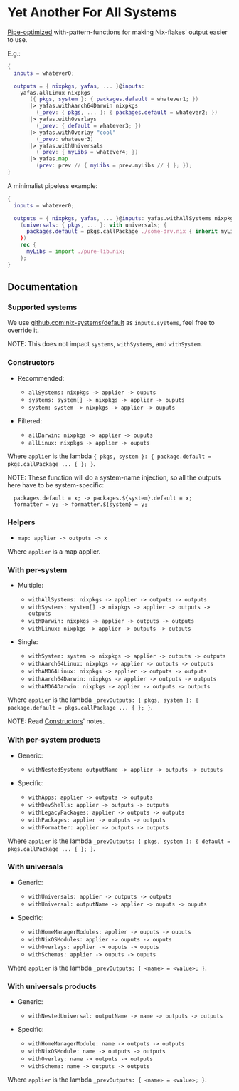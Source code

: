 # Yet Another For All Systems

[Pipe-optimized](https://github.com/NixOS/rfcs/pull/148) with-pattern-functions for making Nix-flakes' output easier to use.

E.g.:

```nix
{
  inputs = whatever0;

  outputs = { nixpkgs, yafas, ... }@inputs: 
    yafas.allLinux nixpkgs
       ({ pkgs, system }: { packages.default = whatever1; })
       |> yafas.withAarch64Darwin nixpkgs
         (_prev: { pkgs, ... }: { packages.default = whatever2; })
       |> yafas.withOverlays
         (_prev: { default = whatever3; })
       |> yafas.withOverlay "cool"
         (_prev: whatever3)
       |> yafas.withUniversals
         (_prev: { myLibs = whatever4; })
       |> yafas.map
         (prev: prev // { myLibs = prev.myLibs // { }; });
}
```

A minimalist pipeless example:

```nix
{
  inputs = whatever0;

  outputs = { nixpkgs, yafas, ... }@inputs: yafas.withAllSystems nixpkgs
    (universals: { pkgs, ... }: with universals; {
      packages.default = pkgs.callPackage ./some-drv.nix { inherit myLibs; }
    })
    rec {
      myLibs = import ./pure-lib.nix;
    };
}
```

## Documentation

### Supported systems

We use [github.com:nix-systems/default](https://github.com/nix-systems/default) as `inputs.systems`, feel free to override it.

NOTE: This does not impact `systems`, `withSystems`, and `withSystem`.

### Constructors

- Recommended:
  - `allSystems: nixpkgs -> applier -> ouputs`
  - `systems: system[] -> nixpkgs -> applier -> ouputs`
  - `system: system -> nixpkgs -> applier -> ouputs`

- Filtered:
  - `allDarwin: nixpkgs -> applier -> ouputs`
  - `allLinux: nixpkgs -> applier -> ouputs`

Where `applier` is the lambda `{ pkgs, system }: { package.default = pkgs.callPackage ... { }; }`.

NOTE: These function will do a system-name injection, so all the outputs here have to be system-specific:
```
  packages.default = x; -> packages.${system}.default = x;
  formatter = y; -> formatter.${system} = y;
```

### Helpers

- `map: applier -> outputs -> x`

Where `applier` is a map applier.

### With per-system

- Multiple:
  - `withAllSystems: nixpkgs -> applier -> outputs -> outputs`
  - `withSystems: system[] -> nixpkgs -> applier -> outputs -> outputs`
  - `withDarwin: nixpkgs -> applier -> outputs -> outputs`
  - `withLinux: nixpkgs -> applier -> outputs -> outputs`

- Single:
  - `withSystem: system -> nixpkgs -> applier -> outputs -> outputs`
  - `withAarch64Linux: nixpkgs -> applier -> outputs -> outputs`
  - `withAMD64Linux: nixpkgs -> applier -> outputs -> outputs`
  - `withAarch64Darwin: nixpkgs -> applier -> outputs -> outputs`
  - `withAMD64Darwin: nixpkgs -> applier -> outputs -> outputs`

Where `applier` is the lambda `_prevOutputs: { pkgs, system }: { package.default = pkgs.callPackage ... { }; }`.

NOTE: Read [Constructors](#Constructors)' notes.

### With per-system products

- Generic:
  - `withNestedSystem: outputName -> applier -> outputs -> outputs`

- Specific:
  - `withApps: applier -> outputs -> outputs`
  - `withDevShells: applier -> outputs -> outputs`
  - `withLegacyPackages: applier -> outputs -> outputs`
  - `withPackages: applier -> outputs -> outputs`
  - `withFormatter: applier -> outputs -> outputs`

Where `applier` is the lambda `_prevOutputs: { pkgs, system }: { default = pkgs.callPackage ... { }; }`.

### With universals

- Generic:
  - `withUniversals: applier -> outputs -> outputs`
  - `withUniversal: outputName -> applier -> ouputs -> ouputs`

- Specific:
  - `withHomeManagerModules: applier -> ouputs -> ouputs`
  - `withNixOSModules: applier -> ouputs -> ouputs`
  - `withOverlays: applier -> ouputs -> ouputs`
  - `withSchemas: applier -> ouputs -> ouputs`

Where `applier` is the lambda `_prevOutputs: { <name> = <value>; }`.

### With universals products

- Generic:
  - `withNestedUniversal: outputName -> name -> outputs -> outputs`

- Specific:
  - `withHomeManagerModule: name -> outputs -> outputs`
  - `withNixOSModule: name -> outputs -> outputs`
  - `withOverlay: name -> outputs -> outputs`
  - `withSchema: name -> outputs -> outputs`

Where `applier` is the lambda `_prevOutputs: { <name> = <value>; }`.

